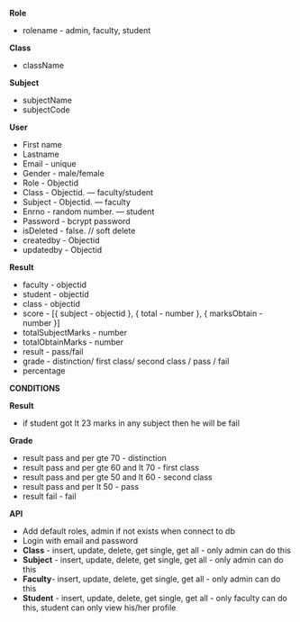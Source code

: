 **Role**
  - rolename - admin, faculty, student

**Class**
  - className

**Subject**
  - subjectName
  - subjectCode

**User**
  - First name
  - Lastname
  - Email - unique
  - Gender - male/female
  - Role - Objectid
  - Class - Objectid. — faculty/student
  - Subject - Objectid. — faculty 
  - Enrno - random number.  — student
  - Password - bcrypt password
  - isDeleted - false. // soft delete
  - createdby - Objectid
  - updatedby  - Objectid

**Result**
  - faculty - objectid
  - student - objectid
  - class - objectid
  - score - [{ subject - objectid }, { total - number }, { marksObtain - number }]
  - totalSubjectMarks - number
  - totalObtainMarks - number
  - result - pass/fail
  - grade - distinction/ first class/ second class / pass / fail
  - percentage

**CONDITIONS**

**Result**
  - if student got lt 23 marks in any subject then he will be fail
        
**Grade**
  - result pass and per gte 70 -  distinction
  - result pass and per gte 60 and lt 70 -  first class
  - result pass and per gte 50 and lt 60 -  second class
  - result pass and per lt 50 -  pass
  - result fail - fail



**API**
  - Add default roles, admin if not exists when connect to db
  - Login with email and password
  - **Class** - insert, update, delete, get single, get all - only admin can do this
  - **Subject** - insert, update, delete, get single, get all - only admin can do this
  - **Faculty**- insert, update, delete, get single, get all - only admin can do this
  - **Student** - insert, update, delete, get single, get all - only faculty can do this, student can only view his/her profile
